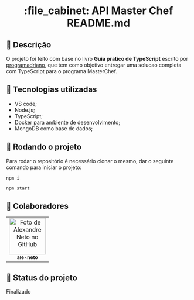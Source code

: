 <h1 align="center">:file_cabinet: API Master Chef README.md</h1>

## :memo: Descrição
O projeto foi feito com base no livro <b>Guia pratico de TypeScript</b> escrito por <a href="http://github.com/programadriano">programadriano</a>, que tem como objetivo entregar uma solucao completa com TypeScript para o programa MasterChef.

## :wrench: Tecnologias utilizadas
* VS code;
* Node.js;
* TypeScript;
* Docker para ambiente de desenvolvimento;
* MongoDB como base de dados;

## :rocket: Rodando o projeto
Para rodar o repositório é necessário clonar o mesmo, dar o seguinte comando para iniciar o projeto:
```
npm i
```
```
npm start
```

## :handshake: Colaboradores
<table>
  <tr>
    <td align="center">
      <a href="http://github.com/ale-neto">
        <img src="https://avatars.githubusercontent.com/u/43523853?s=400&u=7265ca5e6e4dafd6c9a1c86957ba86383b495740&v=4" width="100px;" alt="Foto de Alexandre Neto no GitHub"/><br>
        <sub>
          <b>ale-neto</b>
        </sub>
      </a>
    </td>
  </tr>
</table>

## :dart: Status do projeto
Finalizado
